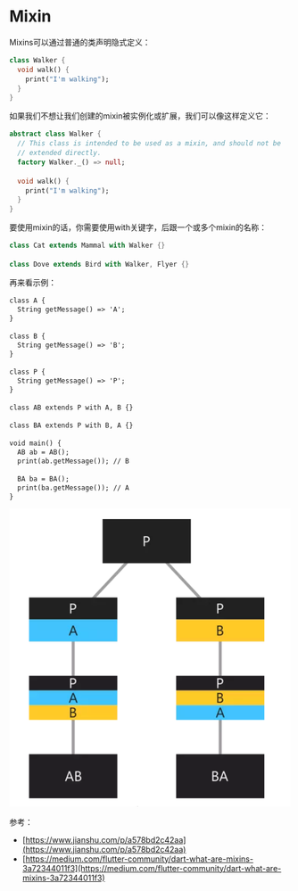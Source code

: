 # Mixin

Mixins可以通过普通的类声明隐式定义：

```dart
class Walker {
  void walk() {
    print("I'm walking");
  }
}
```

如果我们不想让我们创建的mixin被实例化或扩展，我们可以像这样定义它：

```Dart
abstract class Walker {
  // This class is intended to be used as a mixin, and should not be
  // extended directly.
  factory Walker._() => null;

  void walk() {
    print("I'm walking");
  }
}
```

要使用mixin的话，你需要使用with关键字，后跟一个或多个mixin的名称：

```Dart
class Cat extends Mammal with Walker {}

class Dove extends Bird with Walker, Flyer {}
```

再来看示例：

```
class A {
  String getMessage() => 'A';
}

class B {
  String getMessage() => 'B';
}

class P {
  String getMessage() => 'P';
}

class AB extends P with A, B {}

class BA extends P with B, A {}

void main() {
  AB ab = AB();
  print(ab.getMessage()); // B

  BA ba = BA();
  print(ba.getMessage()); // A
}
```

![](./images/1.png)



参考：

* [https://www.jianshu.com/p/a578bd2c42aa](https://www.jianshu.com/p/a578bd2c42aa)
* [https://medium.com/flutter-community/dart-what-are-mixins-3a72344011f3](https://medium.com/flutter-community/dart-what-are-mixins-3a72344011f3)



